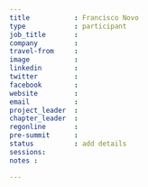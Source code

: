 ```yaml
---
title           : Francisco Novo
type            : participant
job_title       :
company         :
travel-from     :
image           :
linkedin        :
twitter         :
facebook        :
website         :
email           :
project_leader  :
chapter_leader  :
regonline       :
pre-summit      :
status          : add details
sessions:
notes :

---
```


<!-- put more details about participant here -->
